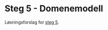 # Steg 5 - Domenemodell

Løsningsforslag for [steg 5](https://github.com/nrkno/dotnetskolen/tree/main#steg-5---definere-domenemodell).

